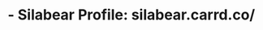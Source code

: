 <h1><Contributers/h1><br><br>
  
  <p>- Silabear Profile: <a href="https://silabear.carrd.co/"></a>silabear.carrd.co/</p>

